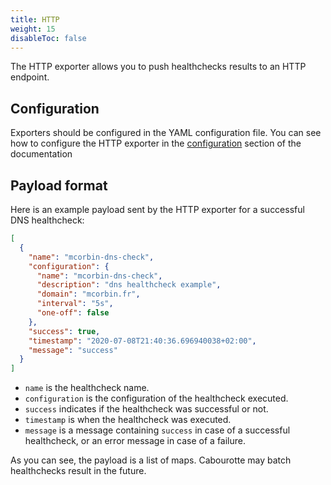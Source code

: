 ```yaml
---
title: HTTP
weight: 15
disableToc: false
---
```


The HTTP exporter allows you to push healthchecks results to an HTTP endpoint.

## Configuration

Exporters should be configured in the YAML configuration file. You can see how to configure the HTTP exporter in the [configuration](/installation/configuration/) section of the documentation

## Payload format

Here is an example payload sent by the HTTP exporter for a successful DNS healthcheck:

```json
[
  {
    "name": "mcorbin-dns-check",
    "configuration": {
      "name": "mcorbin-dns-check",
      "description": "dns healthcheck example",
      "domain": "mcorbin.fr",
      "interval": "5s",
      "one-off": false
    },
    "success": true,
    "timestamp": "2020-07-08T21:40:36.696940038+02:00",
    "message": "success"
  }
]
```

- `name` is the healthcheck name.
- `configuration` is the configuration of the healthcheck executed.
- `success` indicates if the healthcheck was successful or not.
- `timestamp` is when the healthcheck was executed.
- `message` is a message containing `success` in case of a successful healthcheck, or an error message in case of a failure.

As you can see, the payload is a list of maps. Cabourotte may batch healthchecks result in the future.
